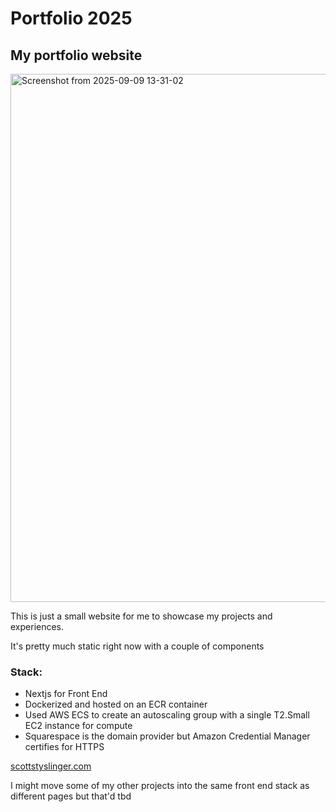 # Portfolio 2025

## My portfolio website
<a target="_blank" rel="noopener noreferrer" href="https://scottstyslinger.com">
<img width="1829" height="845" alt="Screenshot from 2025-09-09 13-31-02" src="https://github.com/user-attachments/assets/36f76d78-d457-4719-b03d-cd9279af6b71" />
</a>

This is just a small website for me to showcase my projects and experiences.

It's pretty much static right now with a couple of components

### Stack:
* Nextjs for Front End
* Dockerized and hosted on an ECR container
* Used AWS ECS to create an autoscaling group with a single T2.Small EC2 instance for compute
* Squarespace is the domain provider but Amazon Credential Manager certifies for HTTPS

[scottstyslinger.com](scottstyslinger.com)

I might move some of my other projects into the same front end stack as different pages but that'd tbd
